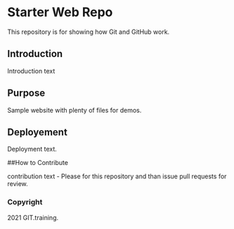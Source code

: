 # Starter Web Repo

This repository is for showing how Git and GitHub work.

## Introduction

Introduction text

## Purpose

Sample website with plenty of files for demos.

## Deployement

Deployment text.

##How to Contribute

contribution text - Please for this repository and than issue pull requests for review.

### Copyright

2021 GIT.training.